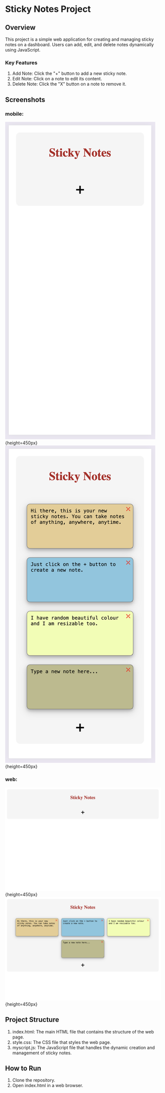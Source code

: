 # Sticky Notes Project

## Overview
This project is a simple web application for creating and managing sticky notes on a dashboard. Users can add, edit, and delete notes dynamically using JavaScript.

### Key Features
1. Add Note: Click the "+" button to add a new sticky note.
2. Edit Note: Click on a note to edit its content.
3. Delete Note: Click the "X" button on a note to remove it.

## Screenshots

### mobile:
![Mobile Empty Dashboard](screenshots/mobile_empty.png){height=450px}
![Mobile Sticky Notes](screenshots/mobile_notes.png){height=450px}

### web:
![web empty dashboard](screenshots/web_empty.png){height=450px}
![web Sticky Notes](screenshots/web_notes.png){height=450px}

## Project Structure
1. index.html: The main HTML file that contains the structure of the web page.
2. style.css: The CSS file that styles the web page.
3. myscript.js: The JavaScript file that handles the dynamic creation and management of sticky notes.

## How to Run
1. Clone the repository.
2. Open index.html in a web browser.